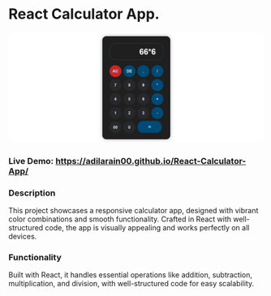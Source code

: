 # React Calculator App.

<img src="./public/Calculator.PNG" style="height: 70%; width: 100%; border-radius: 10px" />

### Live Demo: https://adilarain00.github.io/React-Calculator-App/

### Description

This project showcases a responsive calculator app, designed with vibrant color combinations and smooth functionality. Crafted in React with well-structured code, the app is visually appealing and works perfectly on all devices.

### Functionality

Built with React, it handles essential operations like addition, subtraction, multiplication, and division, with well-structured code for easy scalability.

